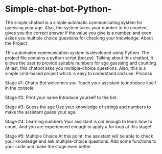 # Simple-chat-bot-Python-
The simple chatbot is a simple automatic communicating system for guessing your age. Also, the system takes your number to be counted, gives you the correct answer if the value you give is a number, and even askes you multiple choice questions for checking your knowledge.
About the Project

This automated communication system is developed using Python. The project file contains a python script (bot.py). Talking about this chatbot, it allows the user to provide suitable numbers for age guessing and counting. At last, this chatbot asks you multiple-choice questions. Also, this is a simple cmd-based project which is easy to understand and use.
Process

Stage #1: Chatty Bot welcomes you
Teach your assistant to introduce itself in the console.

Stage #2: Print your name
Introduce yourself to the bot.

Stage #3: Guess the age
Use your knowledge of strings and numbers to make the assistant guess your age.

Stage #4: Learning numbers
Your assistant is old enough to learn how to count. And you are experienced enough to apply a for loop at this stage!

Stage #5: Multiple Choice
At this point, the assistant will be able to check your knowledge and ask multiple-choice questions. Add some functions to your code and make the stage even better.
